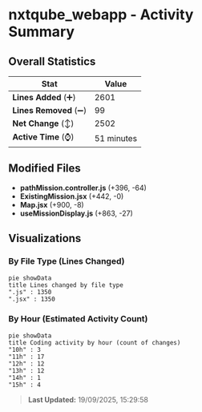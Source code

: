 # nxtqube_webapp - Activity Summary 

## Overall Statistics

| Stat                   | Value                                                             |
| ---------------------- | ----------------------------------------------------------------- |
| **Lines Added** (➕)   | 2601                                          |
| **Lines Removed** (➖) | 99                                        |
| **Net Change** (↕)    | 2502                |
| **Active Time** (⌚)   | 51 minutes |


## Modified Files
- **pathMission.controller.js** (+396, -64)
- **ExistingMission.jsx** (+442, -0)
- **Map.jsx** (+900, -8)
- **useMissionDisplay.js** (+863, -27)

## Visualizations

### By File Type (Lines Changed)

```mermaid
pie showData
title Lines changed by file type
".js" : 1350
".jsx" : 1350
```

### By Hour (Estimated Activity Count)

```mermaid
pie showData
title Coding activity by hour (count of changes)
"10h" : 3
"11h" : 17
"12h" : 12
"13h" : 12
"14h" : 1
"15h" : 4
```


> **Last Updated:** 19/09/2025, 15:29:58